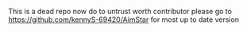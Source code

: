 This is a dead repo now do to untrust worth contributor please go to https://github.com/kennyS-69420/AimStar for most up to date version 
